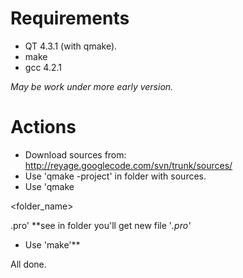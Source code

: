 # Requirements #

  * QT 4.3.1 (with qmake).
  * make
  * gcc 4.2.1

_May be work under more early version._

# Actions #

  * Download sources from:
http://reyage.googlecode.com/svn/trunk/sources/
  * Use 'qmake -project'  in folder with sources.
  * Use 'qmake 

<folder\_name>

.pro' **see in folder you'll get new file '_.pro'_
  * Use 'make'**

All done.